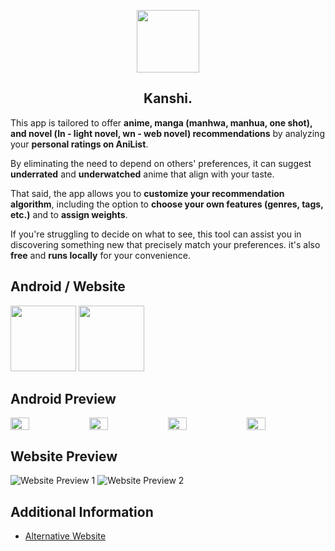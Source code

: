 <p align="center">
  <img src="https://i.imgur.com/6duwbXo.png" height="100px;" width="100px;" />
  <h2 align="center">Kanshi.</h2>
</p>

<p>
This app is tailored to offer <b>anime, manga (manhwa, manhua, one shot), and novel (ln - light novel, wn - web novel) recommendations</b> by analyzing your <b>personal ratings on AniList</b>.
</p>
<p>
By eliminating the need to depend on others' preferences, it can suggest <b>underrated</b> and <b>underwatched</b> anime that align with your taste.  
</p>
<p>
That said, the app allows you to <b>customize your recommendation algorithm</b>, including the option to <b>choose your own features (genres, tags, etc.)</b> and to <b>assign weights</b>.  
</p>
<p>
If you're struggling to decide on what to see, this tool can assist you in discovering something new that precisely match your preferences. it's also <b>free</b> and <b>runs locally</b> for your convenience.  
</p>
<h2 align="center"></h2>

## Android / Website
[<img src="https://i.imgur.com/RtS6ib5.png" width="105px;" />](https://github.com/u-Kuro/Kanshi-Anime-Recommender/raw/main/Kanshi.apk)
[<img src="https://i.imgur.com/vXJ8zt8.png" width="105px;" />](https://kanshi.vercel.app)

<h2 align="center"></h2>

## Android Preview
<div style="display: flex;flex-wrap:nowrap;">
  <img src="https://i.imgur.com/Q3yZHHc.png" style="flex:1;width: 24%;">
  <img src="https://i.imgur.com/iLD1imm.png" style="flex:1;width: 24%;">
  <img src="https://i.imgur.com/B7fywJK.png" style="flex:1;width: 24%;">
  <img src="https://i.imgur.com/tN7sM8W.png" style="flex:1;width: 24%;">
</div>

<h2 align="center"></h2>

## Website Preview
![Website Preview 1](https://i.imgur.com/5GSxPMy.png)
![Website Preview 2](https://i.imgur.com/xYSkGiD.png)



<h2 align="center"></h2>

## Additional Information
- [Alternative Website](https://u-kuro.github.io/Kanshi-Anime-Recommender) 
